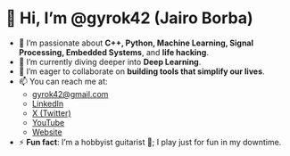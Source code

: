# 👋 Hi, I’m @gyrok42 (Jairo Borba)

- 👀 I’m passionate about **C++, Python, Machine Learning, Signal Processing, Embedded Systems**, and **life hacking**.
- 🌱 I’m currently diving deeper into **Deep Learning**.
- 💞️ I’m eager to collaborate on **building tools that simplify our lives**.
- 📫 You can reach me at:
  - [gyrok42@gmail.com](mailto:gyrok42@gmail.com)
  - [LinkedIn](https://linkedin.com/in/gyrok42)
  - [X (Twitter)](https://x.com/@gyrok42)
  - [YouTube](https://youtube.com/@gyrok42)
  - [Website](https://gyrok42.com)
- ⚡ **Fun fact**: I’m a hobbyist guitarist 🎸; I play just for fun in my downtime.
